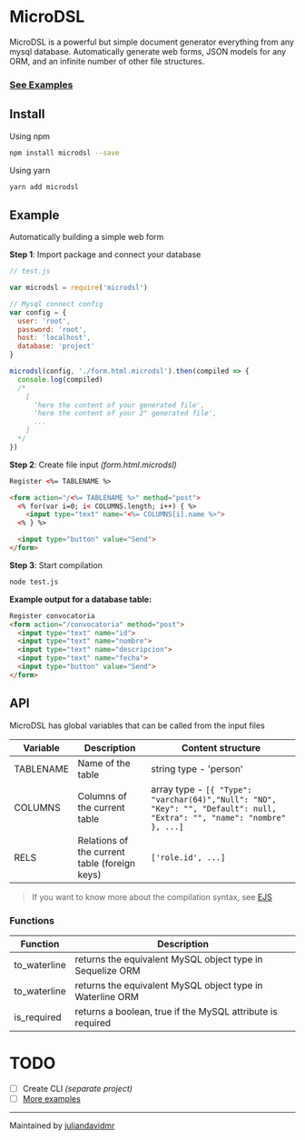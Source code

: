 # MicroDSL

MicroDSL is a powerful but simple document generator everything from any mysql database. Automatically generate web forms, JSON models for any ORM, and an infinite number of other file structures.

### [See Examples](./examples)

## Install

Using npm
```bash
npm install microdsl --save
```

Using yarn
```bash
yarn add microdsl
```

## Example

Automatically building a simple web form

**Step 1**: Import package and connect your database
```js
// test.js

var microdsl = require('microdsl')

// Mysql connect config
var config = {
  user: 'root',
  password: 'root',
  host: 'localhost',
  database: 'project'
}

microdsl(config, './form.html.microdsl').then(compiled => {
  console.log(compiled)
  /*
    [
      'here the content of your generated file',
      'here the content of your 2° generated file',
      ...
    ]
  */
})
```

**Step 2**: Create file input _(form.html.microdsl)_
```html
Register <%= TABLENAME %>

<form action="/<%= TABLENAME %>" method="post">  
  <% for(var i=0; i< COLUMNS.length; i++) { %>
    <input type="text" name="<%= COLUMNS[i].name %>">
  <% } %>

  <input type="button" value="Send">  
</form>
```

**Step 3**: Start compilation

```bash
node test.js
```

**Example output for a database table:**
```html
Register convocatoria
<form action="/convocatoria" method="post">
  <input type="text" name="id">
  <input type="text" name="nombre">
  <input type="text" name="descripcion">
  <input type="text" name="fecha">
  <input type="button" value="Send">
</form>
```

## API

MicroDSL has global variables that can be called from the input files

|  Variable |     Description   |  Content structure  |
|-----------|-------------------|---------------------|
| TABLENAME | Name of the table | string type - 'person'  |
| COLUMNS   | Columns of the current table | array type - `[{ "Type": "varchar(64)","Null": "NO", "Key": "", "Default": null, "Extra": "", "name": "nombre" }, ...]` |
| RELS      | Relations of the current table (foreign keys) | `['role.id', ...]`|

> If you want to know more about the compilation syntax, see [EJS](http://www.embeddedjs.com)

### **Functions**
|  Function    | Description                                                |
|--------------|------------------------------------------------------------|
| to_waterline | returns the equivalent MySQL object type in Sequelize ORM  |
| to_waterline | returns the equivalent MySQL object type in Waterline ORM  |
| is_required  | returns a boolean, true if the MySQL attribute is required |

# TODO
- [ ] Create CLI _(separate project)_
- [ ] [More examples](./examples)

---

Maintained by [juliandavidmr](https://github.com/juliandavidmr)